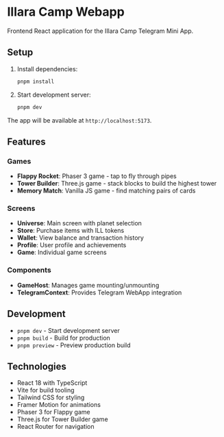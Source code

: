 # Illara Camp Webapp

Frontend React application for the Illara Camp Telegram Mini App.

## Setup

1. Install dependencies:
   ```bash
   pnpm install
   ```

2. Start development server:
   ```bash
   pnpm dev
   ```

The app will be available at `http://localhost:5173`.

## Features

### Games
- **Flappy Rocket**: Phaser 3 game - tap to fly through pipes
- **Tower Builder**: Three.js game - stack blocks to build the highest tower
- **Memory Match**: Vanilla JS game - find matching pairs of cards

### Screens
- **Universe**: Main screen with planet selection
- **Store**: Purchase items with ILL tokens
- **Wallet**: View balance and transaction history
- **Profile**: User profile and achievements
- **Game**: Individual game screens

### Components
- **GameHost**: Manages game mounting/unmounting
- **TelegramContext**: Provides Telegram WebApp integration

## Development

- `pnpm dev` - Start development server
- `pnpm build` - Build for production
- `pnpm preview` - Preview production build

## Technologies

- React 18 with TypeScript
- Vite for build tooling
- Tailwind CSS for styling
- Framer Motion for animations
- Phaser 3 for Flappy game
- Three.js for Tower Builder game
- React Router for navigation
